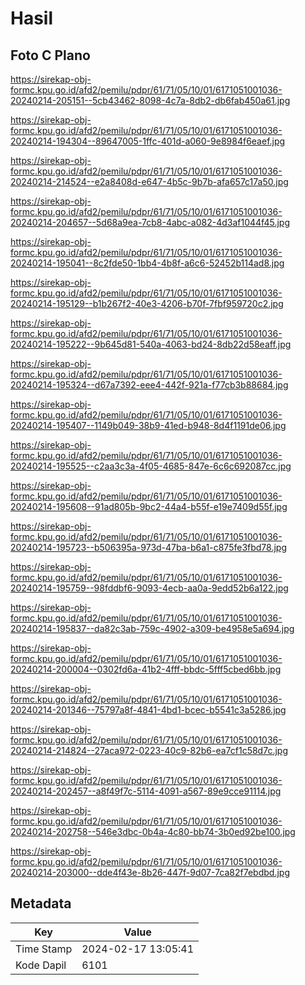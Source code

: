 # Hasil

## Foto C Plano

https://sirekap-obj-formc.kpu.go.id/afd2/pemilu/pdpr/61/71/05/10/01/6171051001036-20240214-205151--5cb43462-8098-4c7a-8db2-db6fab450a61.jpg

https://sirekap-obj-formc.kpu.go.id/afd2/pemilu/pdpr/61/71/05/10/01/6171051001036-20240214-194304--89647005-1ffc-401d-a060-9e8984f6eaef.jpg

https://sirekap-obj-formc.kpu.go.id/afd2/pemilu/pdpr/61/71/05/10/01/6171051001036-20240214-214524--e2a8408d-e647-4b5c-9b7b-afa657c17a50.jpg

https://sirekap-obj-formc.kpu.go.id/afd2/pemilu/pdpr/61/71/05/10/01/6171051001036-20240214-204657--5d68a9ea-7cb8-4abc-a082-4d3af1044f45.jpg

https://sirekap-obj-formc.kpu.go.id/afd2/pemilu/pdpr/61/71/05/10/01/6171051001036-20240214-195041--8c2fde50-1bb4-4b8f-a6c6-52452b114ad8.jpg

https://sirekap-obj-formc.kpu.go.id/afd2/pemilu/pdpr/61/71/05/10/01/6171051001036-20240214-195129--b1b267f2-40e3-4206-b70f-7fbf959720c2.jpg

https://sirekap-obj-formc.kpu.go.id/afd2/pemilu/pdpr/61/71/05/10/01/6171051001036-20240214-195222--9b645d81-540a-4063-bd24-8db22d58eaff.jpg

https://sirekap-obj-formc.kpu.go.id/afd2/pemilu/pdpr/61/71/05/10/01/6171051001036-20240214-195324--d67a7392-eee4-442f-921a-f77cb3b88684.jpg

https://sirekap-obj-formc.kpu.go.id/afd2/pemilu/pdpr/61/71/05/10/01/6171051001036-20240214-195407--1149b049-38b9-41ed-b948-8d4f1191de06.jpg

https://sirekap-obj-formc.kpu.go.id/afd2/pemilu/pdpr/61/71/05/10/01/6171051001036-20240214-195525--c2aa3c3a-4f05-4685-847e-6c6c692087cc.jpg

https://sirekap-obj-formc.kpu.go.id/afd2/pemilu/pdpr/61/71/05/10/01/6171051001036-20240214-195608--91ad805b-9bc2-44a4-b55f-e19e7409d55f.jpg

https://sirekap-obj-formc.kpu.go.id/afd2/pemilu/pdpr/61/71/05/10/01/6171051001036-20240214-195723--b506395a-973d-47ba-b6a1-c875fe3fbd78.jpg

https://sirekap-obj-formc.kpu.go.id/afd2/pemilu/pdpr/61/71/05/10/01/6171051001036-20240214-195759--98fddbf6-9093-4ecb-aa0a-9edd52b6a122.jpg

https://sirekap-obj-formc.kpu.go.id/afd2/pemilu/pdpr/61/71/05/10/01/6171051001036-20240214-195837--da82c3ab-759c-4902-a309-be4958e5a694.jpg

https://sirekap-obj-formc.kpu.go.id/afd2/pemilu/pdpr/61/71/05/10/01/6171051001036-20240214-200004--0302fd6a-41b2-4fff-bbdc-5fff5cbed6bb.jpg

https://sirekap-obj-formc.kpu.go.id/afd2/pemilu/pdpr/61/71/05/10/01/6171051001036-20240214-201346--75797a8f-4841-4bd1-bcec-b5541c3a5286.jpg

https://sirekap-obj-formc.kpu.go.id/afd2/pemilu/pdpr/61/71/05/10/01/6171051001036-20240214-214824--27aca972-0223-40c9-82b6-ea7cf1c58d7c.jpg

https://sirekap-obj-formc.kpu.go.id/afd2/pemilu/pdpr/61/71/05/10/01/6171051001036-20240214-202457--a8f49f7c-5114-4091-a567-89e9cce91114.jpg

https://sirekap-obj-formc.kpu.go.id/afd2/pemilu/pdpr/61/71/05/10/01/6171051001036-20240214-202758--546e3dbc-0b4a-4c80-bb74-3b0ed92be100.jpg

https://sirekap-obj-formc.kpu.go.id/afd2/pemilu/pdpr/61/71/05/10/01/6171051001036-20240214-203000--dde4f43e-8b26-447f-9d07-7ca82f7ebdbd.jpg


## Metadata

| Key        | Value               |
| ---------- | ------------------- |
| Time Stamp | 2024-02-17 13:05:41 |
| Kode Dapil | 6101                |



